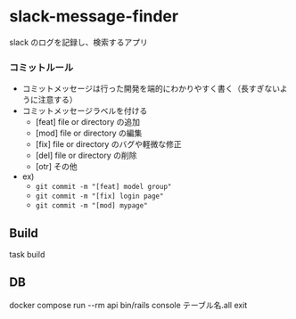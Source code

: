 # slack-message-finder

slack のログを記録し、検索するアプリ

### コミットルール

- コミットメッセージは行った開発を端的にわかりやすく書く（長すぎないように注意する）
- コミットメッセージラベルを付ける
  - [feat] file or directory の追加
  - [mod] file or directory の編集
  - [fix] file or directory のバグや軽微な修正
  - [del] file or directory の削除
  - [otr] その他
- ex)
  - `git commit -m "[feat] model group"`
  - `git commit -m "[fix] login page"`
  - `git commit -m "[mod] mypage"`

## Build

task build

## DB

docker compose run --rm api bin/rails console
テーブル名.all
exit

